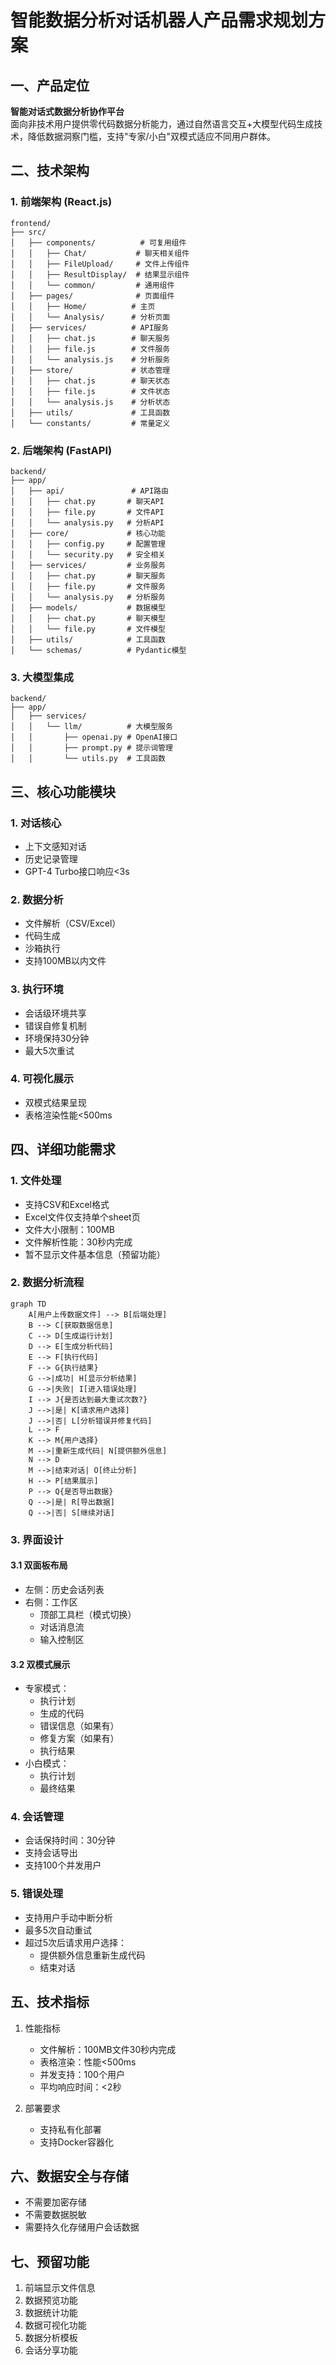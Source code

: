 # 智能数据分析对话机器人产品需求规划方案

## 一、产品定位
**智能对话式数据分析协作平台**  
面向非技术用户提供零代码数据分析能力，通过自然语言交互+大模型代码生成技术，降低数据洞察门槛，支持"专家/小白"双模式适应不同用户群体。

## 二、技术架构
### 1. 前端架构 (React.js)
```
frontend/
├── src/
│   ├── components/          # 可复用组件
│   │   ├── Chat/           # 聊天相关组件
│   │   ├── FileUpload/     # 文件上传组件
│   │   ├── ResultDisplay/  # 结果显示组件
│   │   └── common/         # 通用组件
│   ├── pages/              # 页面组件
│   │   ├── Home/          # 主页
│   │   └── Analysis/      # 分析页面
│   ├── services/          # API服务
│   │   ├── chat.js        # 聊天服务
│   │   ├── file.js        # 文件服务
│   │   └── analysis.js    # 分析服务
│   ├── store/             # 状态管理
│   │   ├── chat.js        # 聊天状态
│   │   ├── file.js        # 文件状态
│   │   └── analysis.js    # 分析状态
│   ├── utils/             # 工具函数
│   └── constants/         # 常量定义
```

### 2. 后端架构 (FastAPI)
```
backend/
├── app/
│   ├── api/               # API路由
│   │   ├── chat.py       # 聊天API
│   │   ├── file.py       # 文件API
│   │   └── analysis.py   # 分析API
│   ├── core/             # 核心功能
│   │   ├── config.py     # 配置管理
│   │   └── security.py   # 安全相关
│   ├── services/         # 业务服务
│   │   ├── chat.py       # 聊天服务
│   │   ├── file.py       # 文件服务
│   │   └── analysis.py   # 分析服务
│   ├── models/           # 数据模型
│   │   ├── chat.py       # 聊天模型
│   │   └── file.py       # 文件模型
│   ├── utils/            # 工具函数
│   └── schemas/          # Pydantic模型
```

### 3. 大模型集成
```
backend/
├── app/
│   ├── services/
│   │   └── llm/          # 大模型服务
│   │       ├── openai.py # OpenAI接口
│   │       ├── prompt.py # 提示词管理
│   │       └── utils.py  # 工具函数
```

## 三、核心功能模块
### 1. 对话核心
- 上下文感知对话
- 历史记录管理
- GPT-4 Turbo接口响应<3s

### 2. 数据分析
- 文件解析（CSV/Excel）
- 代码生成
- 沙箱执行
- 支持100MB以内文件

### 3. 执行环境
- 会话级环境共享
- 错误自修复机制
- 环境保持30分钟
- 最大5次重试

### 4. 可视化展示
- 双模式结果呈现
- 表格渲染性能<500ms

## 四、详细功能需求
### 1. 文件处理
- 支持CSV和Excel格式
- Excel文件仅支持单个sheet页
- 文件大小限制：100MB
- 文件解析性能：30秒内完成
- 暂不显示文件基本信息（预留功能）

### 2. 数据分析流程
```mermaid
graph TD
    A[用户上传数据文件] --> B[后端处理]
    B --> C[获取数据信息]
    C --> D[生成运行计划]
    D --> E[生成分析代码]
    E --> F[执行代码]
    F --> G{执行结果}
    G -->|成功| H[显示分析结果]
    G -->|失败| I[进入错误处理]
    I --> J{是否达到最大重试次数?}
    J -->|是| K[请求用户选择]
    J -->|否| L[分析错误并修复代码]
    L --> F
    K --> M{用户选择}
    M -->|重新生成代码| N[提供额外信息]
    N --> D
    M -->|结束对话| O[终止分析]
    H --> P[结果展示]
    P --> Q{是否导出数据}
    Q -->|是| R[导出数据]
    Q -->|否| S[继续对话]
```

### 3. 界面设计
#### 3.1 双面板布局
- 左侧：历史会话列表
- 右侧：工作区
  - 顶部工具栏（模式切换）
  - 对话消息流
  - 输入控制区

#### 3.2 双模式展示
- 专家模式：
  - 执行计划
  - 生成的代码
  - 错误信息（如果有）
  - 修复方案（如果有）
  - 执行结果
- 小白模式：
  - 执行计划
  - 最终结果

### 4. 会话管理
- 会话保持时间：30分钟
- 支持会话导出
- 支持100个并发用户

### 5. 错误处理
- 支持用户手动中断分析
- 最多5次自动重试
- 超过5次后请求用户选择：
  - 提供额外信息重新生成代码
  - 结束对话

## 五、技术指标
1. 性能指标
   - 文件解析：100MB文件30秒内完成
   - 表格渲染：性能<500ms
   - 并发支持：100个用户
   - 平均响应时间：<2秒

2. 部署要求
   - 支持私有化部署
   - 支持Docker容器化

## 六、数据安全与存储
- 不需要加密存储
- 不需要数据脱敏
- 需要持久化存储用户会话数据

## 七、预留功能
1. 前端显示文件信息
2. 数据预览功能
3. 数据统计功能
4. 数据可视化功能
5. 数据分析模板
6. 会话分享功能 